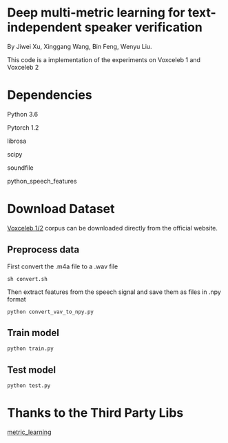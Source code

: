 Deep multi-metric learning for text-independent speaker verification
====  

By Jiwei Xu, Xinggang Wang, Bin Feng, Wenyu Liu.

This code is a implementation of the experiments on Voxceleb 1 and Voxceleb 2

Dependencies
====  

Python 3.6

Pytorch 1.2

librosa

scipy

soundfile

python_speech_features


Download Dataset
====  
[Voxceleb 1/2](http://blog.csdn.net/guodongxiaren) corpus can be downloaded directly from the official website.

Preprocess data
------- 

First convert the .m4a file to a .wav file

```
sh convert.sh
```

Then extract features from the speech signal and save them as files in .npy format

```
python convert_vav_to_npy.py
```

Train model
------- 

```
python train.py
```

Test model
------- 

```
python test.py
```

Thanks to the Third Party Libs
====
[metric_learning](https://github.com/tomp11/metric_learning)